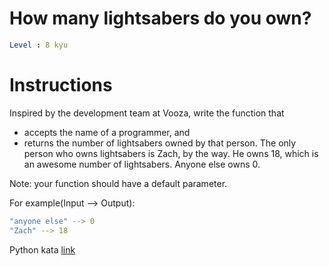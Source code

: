 # How many lightsabers do you own?

```yaml
Level : 8 kyu
```

# Instructions

Inspired by the development team at Vooza, write the function that

- accepts the name of a programmer, and
- returns the number of lightsabers owned by that person.
The only person who owns lightsabers is Zach, by the way. He owns 18, which is an awesome number of lightsabers. Anyone else owns 0.

Note: your function should have a default parameter.

For example(Input --> Output):

```yaml
"anyone else" --> 0
"Zach" --> 18
```

Python kata [link](https://www.codewars.com/kata/51f9d93b4095e0a7200001b8/train/python)